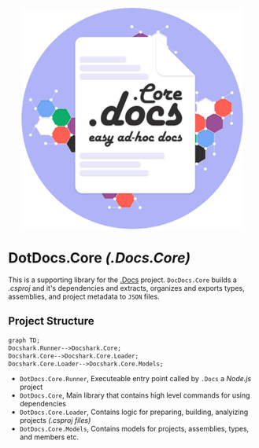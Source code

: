 <p align="center">
  <img src="./resources/media/.docs.core-purple-1024x.png" style="width: 450px;margin-left: auto;margin-right: auto;">
</p>

# DotDocs.Core *(.Docs.Core)* 
This is a supporting library for the [.Docs](https://github.com/Chase-William/.Docs) project. `DocDocs.Core` builds a *.csproj* and it's dependencies and extracts, organizes and exports types, assemblies, and project metadata to `JSON` files.

## Project Structure

```mermaid
graph TD;
Docshark.Runner-->Docshark.Core;
Docshark.Core-->Docshark.Core.Loader;
Docshark.Core.Loader-->Docshark.Core.Models;
```

- `DotDocs.Core.Runner`, Executeable entry point called by `.Docs` a *Node.js* project
- `DotDocs.Core`, Main library that contains high level commands for using dependencies
- `DotDocs.Core.Loader`, Contains logic for preparing, building, analyizing projects *(.csproj files)* 
- `DotDocs.Core.Models`, Contains models for projects, assemblies, types, and members etc.